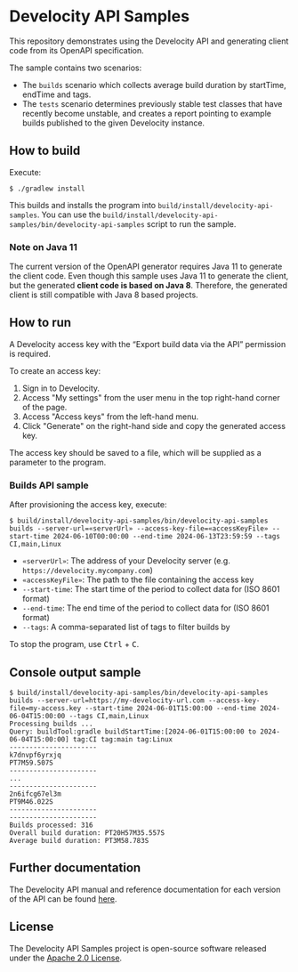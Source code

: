 # Develocity API Samples

This repository demonstrates using the Develocity API and generating client code from its OpenAPI specification.

The sample contains two scenarios:
* The `builds` scenario which collects average build duration by startTime, endTime and tags.
* The `tests` scenario determines previously stable test classes that have recently become unstable, and creates a report pointing to example builds published to the given Develocity instance.

## How to build

Execute:

```
$ ./gradlew install
```

This builds and installs the program into `build/install/develocity-api-samples`.
You can use the `build/install/develocity-api-samples/bin/develocity-api-samples` script to run the sample.

### Note on Java 11

The current version of the OpenAPI generator requires Java 11 to generate the client code. Even though this sample uses Java 11 to generate the client, but the generated **client code is based on Java 8**.
Therefore, the generated client is still compatible with Java 8 based projects.

## How to run

A Develocity access key with the “Export build data via the API” permission is required.

To create an access key:

1. Sign in to Develocity.
2. Access "My settings" from the user menu in the top right-hand corner of the page.
3. Access "Access keys" from the left-hand menu.
4. Click "Generate" on the right-hand side and copy the generated access key.

The access key should be saved to a file, which will be supplied as a parameter to the program.

### Builds API sample

After provisioning the access key, execute:

```
$ build/install/develocity-api-samples/bin/develocity-api-samples builds --server-url=«serverUrl» --access-key-file=«accessKeyFile» --start-time 2024-06-10T00:00:00 --end-time 2024-06-13T23:59:59 --tags CI,main,Linux
```

- `«serverUrl»`: The address of your Develocity server (e.g. `https://develocity.mycompany.com`)
- `«accessKeyFile»`: The path to the file containing the access key
- `--start-time`: The start time of the period to collect data for (ISO 8601 format)
- `--end-time`: The end time of the period to collect data for (ISO 8601 format)
- `--tags`: A comma-separated list of tags to filter builds by

To stop the program, use <kbd>Ctrl</kbd> + <kbd>C</kbd>.

## Console output sample
```
$ build/install/develocity-api-samples/bin/develocity-api-samples builds --server-url=https://my-develocity-url.com --access-key-file=my-access.key --start-time 2024-06-01T15:00:00 --end-time 2024-06-04T15:00:00 --tags CI,main,Linux
Processing builds ...
Query: buildTool:gradle buildStartTime:[2024-06-01T15:00:00 to 2024-06-04T15:00:00] tag:CI tag:main tag:Linux
----------------------
k7dnvpf6yrxjq
PT7M59.507S
----------------------
...
----------------------
2n6ifcg67el3m
PT9M46.022S
----------------------
----------------------
Builds processed: 316
Overall build duration: PT20H57M35.557S
Average build duration: PT3M58.783S
```

## Further documentation

The Develocity API manual and reference documentation for each version of the API can be found [here](https://docs.gradle.com/enterprise/api-manual).

## License

The Develocity API Samples project is open-source software released under the [Apache 2.0 License][apache-license].

[apache-license]: https://www.apache.org/licenses/LICENSE-2.0.html
